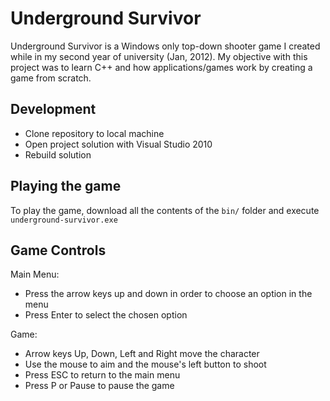 Underground Survivor
====================

Underground Survivor is a Windows only top-down shooter game I created while in my second year of university (Jan, 2012). My objective with this project was to learn C++ and how applications/games work by creating a game from scratch.

Development
-------------------
 - Clone repository to local machine
 - Open project solution with Visual Studio 2010
 - Rebuild solution

Playing the game
----------------
To play the game, download all the contents of the `bin/` folder and execute `underground-survivor.exe`

Game Controls
-------------

Main Menu: 
  -  Press the arrow keys up and down in order to choose an option in the menu
  -  Press Enter to select the chosen option

Game:
  -  Arrow keys Up, Down, Left and Right move the character
  -  Use the mouse to aim and the mouse's left button to shoot
  -  Press ESC to return to the main menu
  -  Press P or Pause to pause the game
